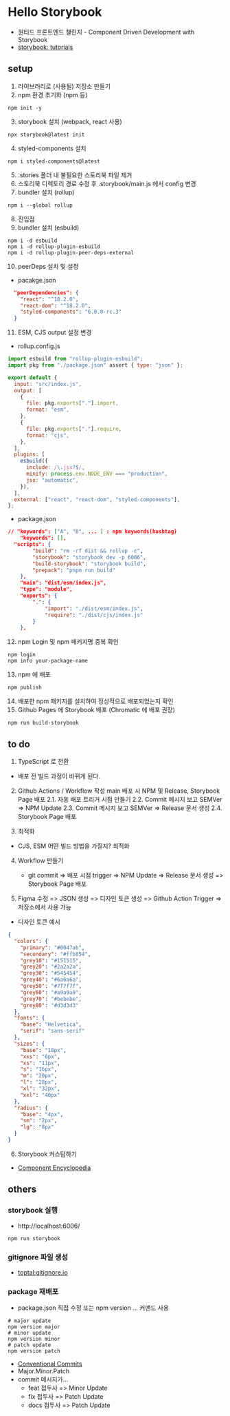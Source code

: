# Hello Storybook

- 원티드 프론트엔드 챌린지 - Component Driven Development with Storybook
- [storybook: tutorials](https://storybook.js.org/tutorials/)

## setup

1. 라이브러리로 (사용될) 저장소 만들기
2. npm 환경 초기화 (npm 등)

```shell
npm init -y
```

3. storybook 설치 (webpack, react 사용)

```shell
npx storybook@latest init
```

4. styled-components 설치

```shell
npm i styled-components@latest
```

5. .stories 폴더 내 불필요한 스토리북 파일 제거
6. 스토리북 디렉토리 경로 수정 후 .storybook/main.js 에서 config 변경
7. bundler 설치 (rollup)

```shell
npm i --global rollup
```

8. 진입점
9. bundler 설치 (esbuild)

```shell
npm i -d esbuild
npm i -d rollup-plugin-esbuild
npm i -d rollup-plugin-peer-deps-external
```

10. peerDeps 설치 및 설정

- pacakge.json

```json
  "peerDependencies": {
    "react": "^18.2.0",
    "react-dom": "^18.2.0",
    "styled-components": "6.0.0-rc.3"
  }
```

11. ESM, CJS output 설정 변경

- rollup.config.js

```js
import esbuild from "rollup-plugin-esbuild";
import pkg from "./package.json" assert { type: "json" };

export default {
  input: "src/index.js",
  output: [
    {
      file: pkg.exports["."].import,
      format: "esm",
    },
    {
      file: pkg.exports["."].require,
      format: "cjs",
    },
  ],
  plugins: [
    esbuild({
      include: /\.jsx?$/,
      minify: process.env.NODE_ENV === "production",
      jsx: "automatic",
    }),
  ],
  external: ["react", "react-dom", "styled-components"],
};
```

- package.json

```json
// "keywords": ["A", "B", ... ] : npm keywords(hashtag)
	"keywords": [],
  "scripts": {
		"build": "rm -rf dist && rollup -c",
		"storybook": "storybook dev -p 6006",
		"build-storybook": "storybook build",
		"prepack": "pnpm run build"
	},
	"main": "dist/esm/index.js",
	"type": "module",
	"exports": {
		".": {
			"import": "./dist/esm/index.js",
			"require": "./dist/cjs/index.js"
		}
	},
```

12. npm Login 및 npm 패키지명 중복 확인

```shell
npm login
npm info your-package-name
```

13. npm 에 배포

```shell
npm publish
```

14. 배포한 npm 패키지를 설치하여 정상적으로 배포되었는지 확인
15. Github Pages 에 Storybook 배포 (Chromatic 에 배포 권장)

```shell
npm run build-storybook
```

## to do

1. TypeScript 로 전환

- 배포 전 빌드 과정이 바뀌게 된다.

2. Github Actions / Workflow 작성
   main 배포 시 NPM 및 Release, Storybook Page 배포
   2.1. 자동 배포 트리거 시점 만들기
   2.2. Commit 메시지 보고 SEMVer => NPM Update
   2.3. Commit 메시지 보고 SEMVer => Release 문서 생성
   2.4. Storybook Page 배포

3. 최적화

- CJS, ESM 어떤 빌드 방법을 가질지? 최적화

4. Workflow 만들기

   - git commit => 배포 시점 trigger => NPM Update => Release 문서 생성 => Storybook Page 배포

5. Figma 수정 => JSON 생성 => 디자인 토큰 생성 => Github Action Trigger => 저장소에서 사용 가능

- 디자인 토큰 예시

```json
{
  "colors": {
    "primary": "#0047ab",
    "secondary": "#ffb854",
    "grey10": "#151515",
    "grey20": "#2a2a2a",
    "grey30": "#545454",
    "grey40": "#6a6a6a",
    "grey50": "#7f7f7f",
    "grey60": "#a9a9a9",
    "grey70": "#bebebe",
    "grey80": "#d3d3d3"
  },
  "fonts": {
    "base": "Helvetica",
    "serif": "sans-serif"
  },
  "sizes": {
    "base": "18px",
    "xxs": "6px",
    "xs": "11px",
    "s": "16px",
    "m": "20px",
    "l": "28px",
    "xl": "32px",
    "xxl": "40px"
  },
  "radius": {
    "base": "4px",
    "sm": "2px",
    "lg": "8px"
  }
}
```

6. Storybook 커스텀하기

- [Component Encyclopedia](https://storybook.js.org/showcase)

## others

### storybook 실행

- http://localhost:6006/

```shell
npm run storybook
```

### gitignore 파일 생성

- [toptal:gitignore.io](https://www.toptal.com/developers/gitignore)

### package 재배포

- package.json 직접 수정 또는 npm version ... 커맨드 사용

```shell
# major update
npm version major
# minor update
npm version minor
# patch update
npm version patch
```

- [Conventional Commits](https://www.conventionalcommits.org/en/v1.0.0/)
- Major.Minor.Patch
- commit 메시지가...
  - feat 접두사 => Minor Update
  - fix 접두사 => Patch Update
  - docs 접두사 => Patch Update
